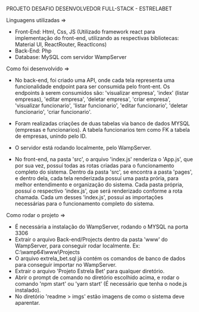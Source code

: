 PROJETO DESAFIO DESENVOLVEDOR FULL-STACK  - ESTRELABET

Linguagens utilizadas => 
  - Front-End: Html, Css, JS (Utilizado framework react para implementação do front-end, utilizando as respectivas bibliotecas: Material    UI, ReactRouter, ReactIcons)
  - Back-End: Php
  - Database: MySQL com servidor WampServer


Como foi desenvolvido => 
  - No back-end, foi criado uma API, onde cada tela representa uma funcionalidade endpoint para ser consumida pelo front-ent. Os endpoints à serem consumidos são: 'visualizar empresa', 'index' (listar empresas), 'editar empresa', 'deletar empresa', 'criar empresa', 'visualizar funcionario', 'listar funcionario', 'editar funcionario', 'deletar funcionario', 'criar funcionario'. 

  - Foram realizadas criações de duas tabelas via banco de dados MYSQL (empresas e funcionarios). A tabela funcionarios tem como FK a tabela de empresas, unindo pelo ID. 
  
  - O servidor está rodando localmente, pelo WampServer. 

  - No front-end, na pasta 'src', o arquivo 'index.js' renderiza o 'App.js', que por sua vez, possuí todas as rotas criadas para o funcionamento completo do sistema. Dentro da pasta 'src', se encontra a pasta 'pages', e dentro dela, cada tela renderizada possuí uma pasta prória, para melhor entendimento e organização do sistema. 
    Cada pasta própria, possuí o respectivo 'index.js', que será renderizado conforme a rota chamada. Cada um desses 'index.js', possuí as importações necessárias para o funcionamento completo do sistema. 



Como rodar o projeto => 
   - É necessária a instalação do WampServer, rodando o MYSQL na porta 3306
   - Extrair o arquivo Back-end/Projects dentro da pasta 'www' do WampServer, para conseguir rodar localmente. Ex: C:\wamp64\www\Projects
   - O arquivo extrela_bet.sql já contém os comandos de banco de dados para conseguir importar no WampServer. 
   - Extrair o arquivo 'Projeto Estrela Bet' para qualquer diretório. 
   - Abrir o prompt de comando no diretório escolhido acima, e rodar o comando 'npm start' ou 'yarn start' (É necessário que tenha o node.js instalado). 
   - No diretório 'readme > imgs' estão imagens de como o sistema deve aparentar. 